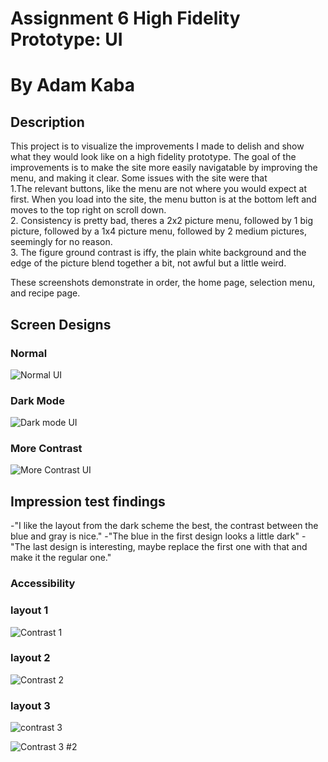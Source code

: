 # Assignment 6 High Fidelity Prototype: UI
# By Adam Kaba

## Description

This project is to visualize the improvements I made to delish and show what they would look like on a high fidelity prototype. The goal of the improvements is to make the site more easily navigatable by improving the menu, and making it clear. Some issues with the site were that  
1.The relevant buttons, like the menu are not where you would expect at first. When you load into the site, the menu button is at the bottom left and moves to the top right on scroll down.  
2. Consistency is pretty bad, theres a 2x2 picture menu, followed by 1 big picture, followed by a 1x4 picture menu, followed by 2 medium pictures, seemingly for no reason.  
3. The figure ground contrast is iffy, the plain white background and the edge of the picture blend together a bit, not awful but a little weird.  

These screenshots demonstrate in order, the home page, selection menu, and recipe page.

## Screen Designs


### Normal
![Normal UI](https://user-images.githubusercontent.com/54642348/118032821-f1ac7700-b31c-11eb-8555-8d5ac0449eed.jpg)



### Dark Mode
![Dark mode UI](https://user-images.githubusercontent.com/54642348/118032846-f5d89480-b31c-11eb-84b5-ce0d8e378930.jpg)



### More Contrast
![More Contrast UI](https://user-images.githubusercontent.com/54642348/118032865-fb35df00-b31c-11eb-9239-66ff7ce67a56.jpg)


## Impression test findings

-"I like the layout from the dark scheme the best, the contrast between the blue and gray is nice."
-"The blue in the first design looks a little dark"
-"The last design is interesting, maybe replace the first one with that and make it the regular one."

### Accessibility

### layout 1

![Contrast 1](https://user-images.githubusercontent.com/54642348/118032909-0721a100-b31d-11eb-85bb-80041d843761.jpg)

### layout 2
![Contrast 2](https://user-images.githubusercontent.com/54642348/118032920-0983fb00-b31d-11eb-9c7d-b201bd103a01.jpg)


### layout 3


![contrast 3](https://user-images.githubusercontent.com/54642348/118032948-10127280-b31d-11eb-898f-9211c431656e.jpg)

![Contrast 3 #2](https://user-images.githubusercontent.com/54642348/118032959-143e9000-b31d-11eb-9c7e-5b9ea17f4157.jpg)
